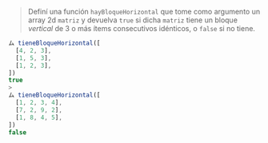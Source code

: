 > Definí una función `hayBloqueHorizontal` que tome como argumento un array 2d `matriz` y devuelva `true` si dicha `matriz` tiene un bloque _vertical_ de 3 o más ítems consecutivos idénticos, o `false` si no tiene.
>
```javascript
ム tieneBloqueHorizontal([
  [4, 2, 3],
  [1, 5, 3],
  [1, 2, 3],
])
true
>
ム tieneBloqueHorizontal([
  [1, 2, 3, 4],
  [7, 2, 9, 2],
  [1, 8, 4, 5],
]) 
false
```
